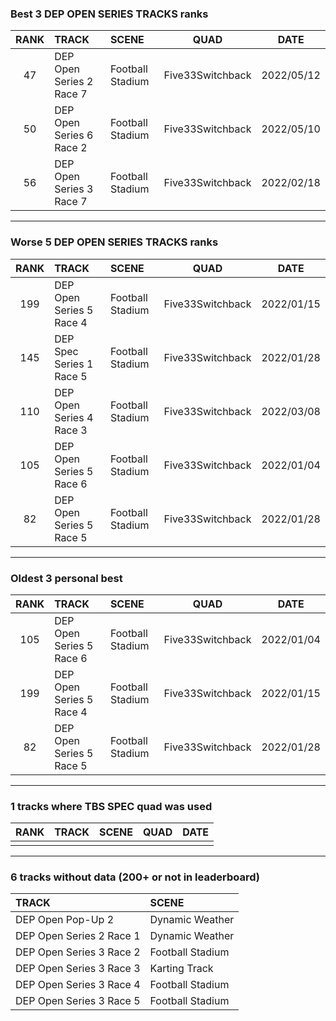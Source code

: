 ### Best 3 DEP OPEN SERIES TRACKS ranks
|RANK|TRACK|SCENE|QUAD|DATE|
|:---:|:---|:---|:---:|:---:|
|47|DEP Open Series 2 Race 7|Football Stadium|Five33Switchback|2022/05/12|
|50|DEP Open Series 6 Race 2|Football Stadium|Five33Switchback|2022/05/10|
|56|DEP Open Series 3 Race 7|Football Stadium|Five33Switchback|2022/02/18|
---
### Worse 5 DEP OPEN SERIES TRACKS ranks
|RANK|TRACK|SCENE|QUAD|DATE|
|:---:|:---|:---|:---:|:---:|
|199|DEP Open Series 5 Race 4|Football Stadium|Five33Switchback|2022/01/15|
|145|DEP Spec Series 1 Race 5|Football Stadium|Five33Switchback|2022/01/28|
|110|DEP Open Series 4 Race 3|Football Stadium|Five33Switchback|2022/03/08|
|105|DEP Open Series 5 Race 6|Football Stadium|Five33Switchback|2022/01/04|
|82|DEP Open Series 5 Race 5|Football Stadium|Five33Switchback|2022/01/28|
---
### Oldest 3 personal best
|RANK|TRACK|SCENE|QUAD|DATE|
|:---:|:---|:---|:---:|:---:|
|105|DEP Open Series 5 Race 6|Football Stadium|Five33Switchback|2022/01/04|
|199|DEP Open Series 5 Race 4|Football Stadium|Five33Switchback|2022/01/15|
|82|DEP Open Series 5 Race 5|Football Stadium|Five33Switchback|2022/01/28|
---
### 1 tracks where TBS SPEC quad was used
|RANK|TRACK|SCENE|QUAD|DATE|
|:---:|:---|:---|:---:|:---:|
||||||
---
### 6 tracks without data (200+ or not in leaderboard)
|TRACK|SCENE|
|:---|:---|
|DEP Open Pop-Up 2|Dynamic Weather|
|DEP Open Series 2 Race 1|Dynamic Weather|
|DEP Open Series 3 Race 2|Football Stadium|
|DEP Open Series 3 Race 3|Karting Track|
|DEP Open Series 3 Race 4|Football Stadium|
|DEP Open Series 3 Race 5|Football Stadium|
